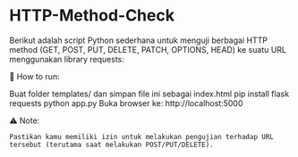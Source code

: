 # HTTP-Method-Check
Berikut adalah script Python sederhana untuk menguji berbagai HTTP method (GET, POST, PUT, DELETE, PATCH, OPTIONS, HEAD) ke suatu URL menggunakan library requests:

🔧 How to run:

Buat folder templates/ dan simpan file ini sebagai index.html
pip install flask requests
python app.py
Buka browser ke: http://localhost:5000

⚠️ Note:

    Pastikan kamu memiliki izin untuk melakukan pengujian terhadap URL tersebut (terutama saat melakukan POST/PUT/DELETE).
